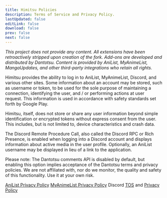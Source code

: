 ```yaml
---
title: Himitsu Policies
description: Terms of Service and Privacy Policy.
lastUpdated: false
editLink: false
download: false
prev: false
next: false
---
```


*This project does not provide any content. All extensions have been retroactively stripped upon creation of the fork. Add-ons are developed and distributed by Dantotsu. Content is provided by AniList, MyAnimeList, MangaUpdates, and other third-party integrations who retain all rights.*

Himitsu provides the ability to log in to AniList, MyAnimeList, Discord, and various other sites. Some information about an account may be stored, such as username or token, to be used for the sole purpose of maintaining a connection, identifying the user, and  / or performing actions at user request. This information is used in accordance with safety standards set forth by Google Play.

Himitsu, itself, does not store or share any user information beyond simple identification or encrypted tokens without express consent from the user. This includes, but is not limited to, device characteristics and crash data.

The Discord Remote Procedure Call, also called the Discord RPC or Rich Presence, is enabled when logging into a Discord account and displays information about active media in the user profile. Optionally, an AniList username may be displayed in lieu of a link to the application.

Please note: The Dantotsu comments API is disabled by default, but enabling this option implies acceptance of the Dantotsu terms and privacy policies. We are not affiliated with, nor do we monitor, the quality and safety of this functionality. Use it at your own risk.

[AniList Privacy Policy](https://anilist.co/terms)
[MyAnimeList Privacy Policy](https://myanimelist.net/about/privacy_policy)
Discord [TOS](https://discord.com/terms) and [Privacy Policy](https://discord.com/privacy)